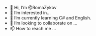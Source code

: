 - 👋 Hi, I’m @RomaZykov
- 👀 I’m interested in...
- 🌱 I’m currently learning C# and English.
- 💞️ I’m looking to collaborate on ...
- 📫 How to reach me ...

<!---
RomaZykov/RomaZykov is a ✨ special ✨ repository because its `README.md` (this file) appears on your GitHub profile.
You can click the Preview link to take a look at your changes.
--->
